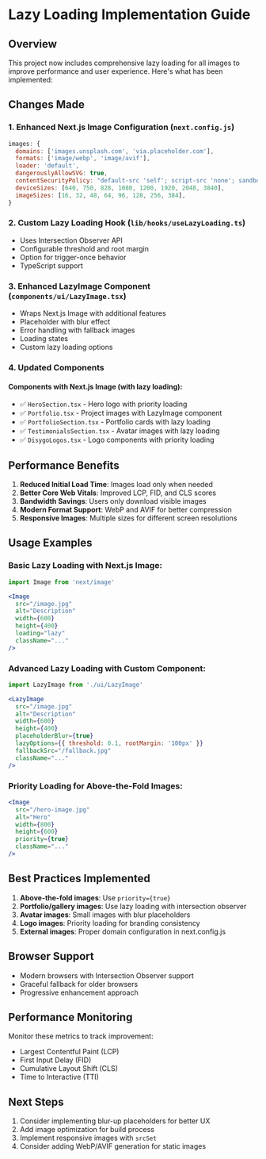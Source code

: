 # Lazy Loading Implementation Guide

## Overview

This project now includes comprehensive lazy loading for all images to improve performance and user experience. Here's what has been implemented:

## Changes Made

### 1. Enhanced Next.js Image Configuration (`next.config.js`)
```javascript
images: {
  domains: ['images.unsplash.com', 'via.placeholder.com'],
  formats: ['image/webp', 'image/avif'],
  loader: 'default',
  dangerouslyAllowSVG: true,
  contentSecurityPolicy: "default-src 'self'; script-src 'none'; sandbox;",
  deviceSizes: [640, 750, 828, 1080, 1200, 1920, 2048, 3840],
  imageSizes: [16, 32, 48, 64, 96, 128, 256, 384],
}
```

### 2. Custom Lazy Loading Hook (`lib/hooks/useLazyLoading.ts`)
- Uses Intersection Observer API
- Configurable threshold and root margin
- Option for trigger-once behavior
- TypeScript support

### 3. Enhanced LazyImage Component (`components/ui/LazyImage.tsx`)
- Wraps Next.js Image with additional features
- Placeholder with blur effect
- Error handling with fallback images
- Loading states
- Custom lazy loading options

### 4. Updated Components

#### Components with Next.js Image (with lazy loading):
- ✅ `HeroSection.tsx` - Hero logo with priority loading
- ✅ `Portfolio.tsx` - Project images with LazyImage component
- ✅ `PortfolioSection.tsx` - Portfolio cards with lazy loading
- ✅ `TestimonialsSection.tsx` - Avatar images with lazy loading
- ✅ `DisygoLogos.tsx` - Logo components with priority loading

## Performance Benefits

1. **Reduced Initial Load Time**: Images load only when needed
2. **Better Core Web Vitals**: Improved LCP, FID, and CLS scores
3. **Bandwidth Savings**: Users only download visible images
4. **Modern Format Support**: WebP and AVIF for better compression
5. **Responsive Images**: Multiple sizes for different screen resolutions

## Usage Examples

### Basic Lazy Loading with Next.js Image:
```jsx
import Image from 'next/image'

<Image 
  src="/image.jpg"
  alt="Description"
  width={600}
  height={400}
  loading="lazy"
  className="..."
/>
```

### Advanced Lazy Loading with Custom Component:
```jsx
import LazyImage from './ui/LazyImage'

<LazyImage 
  src="/image.jpg"
  alt="Description"
  width={600}
  height={400}
  placeholderBlur={true}
  lazyOptions={{ threshold: 0.1, rootMargin: '100px' }}
  fallbackSrc="/fallback.jpg"
  className="..."
/>
```

### Priority Loading for Above-the-Fold Images:
```jsx
<Image 
  src="/hero-image.jpg"
  alt="Hero"
  width={800}
  height={600}
  priority={true}
  className="..."
/>
```

## Best Practices Implemented

1. **Above-the-fold images**: Use `priority={true}`
2. **Portfolio/gallery images**: Use lazy loading with intersection observer
3. **Avatar images**: Small images with blur placeholders
4. **Logo images**: Priority loading for branding consistency
5. **External images**: Proper domain configuration in next.config.js

## Browser Support

- Modern browsers with Intersection Observer support
- Graceful fallback for older browsers
- Progressive enhancement approach

## Performance Monitoring

Monitor these metrics to track improvement:
- Largest Contentful Paint (LCP)
- First Input Delay (FID)
- Cumulative Layout Shift (CLS)
- Time to Interactive (TTI)

## Next Steps

1. Consider implementing blur-up placeholders for better UX
2. Add image optimization for build process
3. Implement responsive images with `srcSet`
4. Consider adding WebP/AVIF generation for static images 